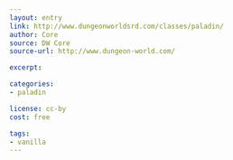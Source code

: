 ```yaml
---
layout: entry
link: http://www.dungeonworldsrd.com/classes/paladin/
author: Core
source: DW Core
source-url: http://www.dungeon-world.com/

excerpt:

categories:
- paladin

license: cc-by
cost: free

tags:
- vanilla
---
```

